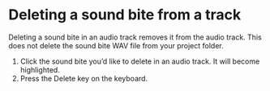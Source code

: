 # Deleting a sound bite from a track

Deleting a sound bite in an audio track removes it from the audio track. This does not delete the sound bite WAV file from your project folder.

1.	Click the sound bite you’d like to delete in an audio track. It will become highlighted. 
2.	Press the Delete key on the keyboard.